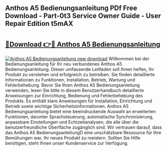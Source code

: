 ## Anthos A5 Bedienungsanleitung PDf Free Download - Part-0t3 Service Owner Guide - User Repair Edition t5mAX

# <h2><a href="http://df4v5p.blite.top/?on=Anthos+A5+Bedienungsanleitung">🔗Download 👉🔴 Anthos A5 Bedienungsanleitung</a></h2>

[![Anthos A5 Bedienungsanleitung new download](https://i.imgur.com/lujVjoI.png)](http://df4v5p.blite.top/?on=Anthos+A5+Bedienungsanleitung)
Willkommen bei der Bedienungsanleitung für Ihr neu verbundenes Anthos A5 Bedienungsanleitung. Dieser umfassende Leitfaden soll Ihnen helfen, Ihr Produkt zu verstehen und erfolgreich zu betreiben. Sie finden detaillierte Informationen zu Funktionen, Installation, Betrieb, Wartung und Fehlerbehebung. Bevor Sie Ihren Anthos A5 Bedienungsanleitung verwenden, lesen Sie bitte in diesem Benutzerhandbuch detaillierte Anweisungen zur Einrichtung, Bedienung und Fehlerbehebung des Produkts. Es enthält klare Anweisungen für Installation, Einrichtung und Betrieb sowie wichtige Sicherheitsinformationen. Anthos A5 Bedienungsanleitung bietet eine beeindruckende Auswahl an erweiterten Funktionen, darunter Sprachsteuerung, automatische Synchronisierung, anpassbare Einstellungen und Echtzeitanalysen, die alle über die benutzerfreundliche Oberfläche zugänglich sind. Wir vertrauen darauf, dass das Anthos A5 BedienungsanleitungD eine unschätzbare Ressource für Ihre Bemühungen war, Ihr neues Produkt zu meistern. Sollten Sie Hilfe benötigen, steht Ihnen unser Kundenservice zur Verfügung.
